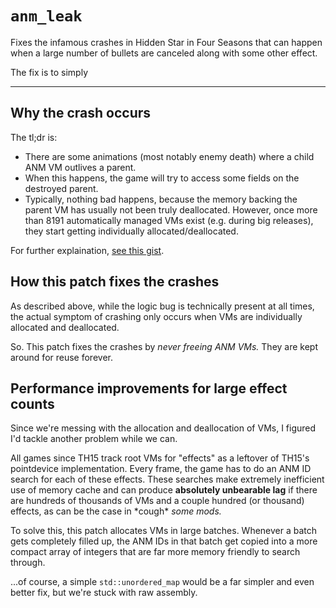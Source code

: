 # `anm_leak`

Fixes the infamous crashes in Hidden Star in Four Seasons that can happen when a large number of bullets are canceled along with some other effect.

The fix is to simply 

---

## Why the crash occurs

The tl;dr is:

* There are some animations (most notably enemy death) where a child ANM VM outlives a parent.
* When this happens, the game will try to access some fields on the destroyed parent.
* Typically, nothing bad happens, because the memory backing the parent VM has usually not been truly deallocated.  However, once more than 8191 automatically managed VMs exist (e.g. during big releases), they start getting individually allocated/deallocated.

For further explaination, [see this gist](https://gist.github.com/ExpHP/f275e0edc02603580f24a5ba3da952cc#addendum-20201007-reason-for-the-crashes).

## How this patch fixes the crashes

As described above, while the logic bug is technically present at all times, the actual symptom of crashing only occurs when VMs are individually allocated and deallocated.

So.  This patch fixes the crashes by *never freeing ANM VMs.*  They are kept around for reuse forever.

## Performance improvements for large effect counts

Since we're messing with the allocation and deallocation of VMs, I figured I'd tackle another problem while we can.

All games since TH15 track root VMs for "effects" as a leftover of TH15's pointdevice implementation.  Every frame, the game has to do an ANM ID search for each of these effects.  These searches make extremely inefficient use of memory cache and can produce **absolutely unbearable lag** if there are hundreds of thousands of VMs and a couple hundred (or thousand) effects, as can be the case in \*cough\* *some mods.*

To solve this, this patch allocates VMs in large batches.  Whenever a batch gets completely filled up, the ANM IDs in that batch get copied into a more compact array of integers that are far more memory friendly to search through.

...of course, a simple `std::unordered_map` would be a far simpler and even better fix, but we're stuck with raw assembly.
